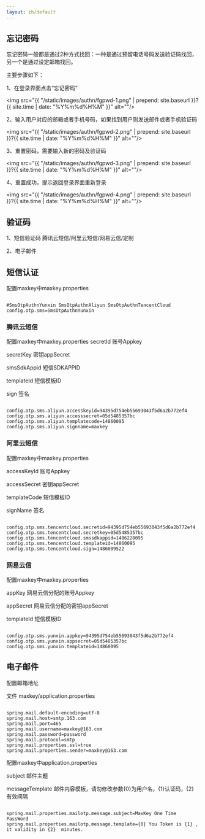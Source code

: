 ```yaml
---
layout: zh/default
---
```

<h2>忘记密码</h2>

忘记密码一般都是通过2种方式找回：一种是通过预留电话号码发送验证码找回，另一个是通过设定邮箱找回。

主要步骤如下：

1、在登录界面点击“忘记密码”

<img src="{{ "/static/images/authn/fgpwd-1.png" | prepend: site.baseurl }}?{{ site.time | date: "%Y%m%d%H%M" }}"  alt=""/>

2、输入用户对应的邮箱或者手机号码，如果找到用户则发送邮件或者手机验证码

<img src="{{ "/static/images/authn/fgpwd-2.png" | prepend: site.baseurl }}?{{ site.time | date: "%Y%m%d%H%M" }}"  alt=""/>

3、重置密码，需要输入新的密码及验证码

<img src="{{ "/static/images/authn/fgpwd-3.png" | prepend: site.baseurl }}?{{ site.time | date: "%Y%m%d%H%M" }}"  alt=""/>

4、重置成功，提示返回登录界面重新登录

<img src="{{ "/static/images/authn/fgpwd-4.png" | prepend: site.baseurl }}?{{ site.time | date: "%Y%m%d%H%M" }}"  alt=""/>

<h2>验证码</h2>

1、短信验证码  腾讯云短信/阿里云短信/网易云信/定制

2、电子邮件 


<h2>短信认证</h2>

配置maxkey中maxkey.properties

<pre><code class="ini hljs">
#SmsOtpAuthnYunxin SmsOtpAuthnAliyun SmsOtpAuthnTencentCloud
config.otp.sms=SmsOtpAuthnYunxin
</code></pre>

<h3>腾讯云短信</h3>
配置maxkey中maxkey.properties
secretId 账号Appkey

secretKey 密钥appSecret

smsSdkAppid 短信SDKAPPID

templateId 短信模板ID

sign 签名

<pre><code class="ini hljs">
config.otp.sms.aliyun.accesskeyid=94395d754eb55693043f5d6a2b772ef4
config.otp.sms.aliyun.accesssecret=05d5485357bc
config.otp.sms.aliyun.templatecode=14860095
config.otp.sms.aliyun.signname=maxkey
</code></pre>

<h3>阿里云短信</h3>
配置maxkey中maxkey.properties

accessKeyId 账号Appkey

accessSecret 密钥appSecret

templateCode 短信模板ID

signName 签名

<pre><code class="ini hljs">
config.otp.sms.tencentcloud.secretid=94395d754eb55693043f5d6a2b772ef4
config.otp.sms.tencentcloud.secretkey=05d5485357bc
config.otp.sms.tencentcloud.smssdkappid=1486220095
config.otp.sms.tencentcloud.templateid=14860095
config.otp.sms.tencentcloud.sign=1486009522
</code></pre>

<h3>网易云信</h3>
配置maxkey中maxkey.properties

appKey 网易云信分配的账号Appkey

appSecret 网易云信分配的密钥appSecret

templateId 短信模板ID

<pre><code class="ini hljs">
config.otp.sms.yunxin.appkey=94395d754eb55693043f5d6a2b772ef4
config.otp.sms.yunxin.appsecret=05d5485357bc
config.otp.sms.yunxin.templateid=14860095
</code></pre>

<h2>电子邮件</h2>

配置邮箱地址

文件
maxkey/application.properties

<pre><code class="ini hljs">
spring.mail.default-encoding=utf-8
spring.mail.host=smtp.163.com
spring.mail.port=465
spring.mail.username=maxkey@163.com
spring.mail.password=password
spring.mail.protocol=smtp
spring.mail.properties.ssl=true
spring.mail.properties.sender=maxkey@163.com
</code></pre>

配置maxkey中application.properties

subject 邮件主题

messageTemplate 邮件内容模板，请勿修改参数{0}为用户名，{1}认证码，{2}有效间隔

<pre><code class="ini hljs">
spring.mail.properties.mailotp.message.subject=MaxKey One Time PassWord
spring.mail.properties.mailotp.message.template={0} You Token is {1} , it validity in {2}  minutes.
</code></pre>